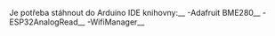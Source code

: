 Je potřeba stáhnout do Arduino IDE knihovny:__
-Adafruit BME280__
-ESP32AnalogRead__
-WifiManager__
